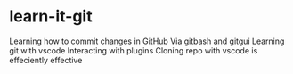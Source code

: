 # learn-it-git
Learning how to commit changes in GitHub
Via gitbash and gitgui
Learning git with vscode
Interacting  with plugins
Cloning repo with vscode is effeciently effective
